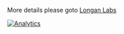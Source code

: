 More details please goto [Longan Labs](https://longan-labs.cc/serial-can-bus/)

[![Analytics](https://ga-beacon.appspot.com/UA-101965714-1/Serial_CAN_Arduino)](https://github.com/igrigorik/ga-beacon)
